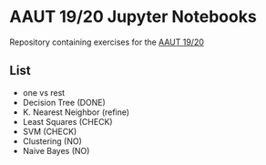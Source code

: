 # AAUT 19/20 Jupyter Notebooks
Repository containing  exercises for the [AAUT 19/20](http://magistrale.educ.di.unito.it/index.php/offerta-formativa/insegnamenti/elenco-completo/elenco-completo/scheda-insegnamento?cod=INF0091&codA=&year=2019&orienta=XH)  

## List
* one vs rest 
* Decision Tree (DONE)
* K. Nearest Neighbor (refine)
* Least Squares (CHECK)
* SVM (CHECK)
* Clustering (NO)
* Naive Bayes (NO)
